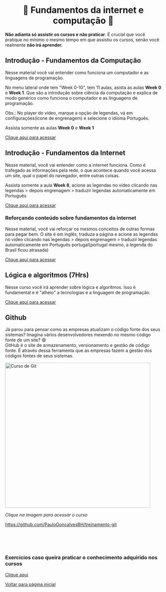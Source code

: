   <h1 align="center">📘 Fundamentos da internet e computação 📙</h1>  
  
**Não adianta só assistir os cursos e não praticar**. É crucial que você pratique no mínimo o mesmo tempo em que assistiu os cursos, senão você realmente **não irá aprender.** <br /> 

## Introdução - Fundamentos da Computação
Nesse material você vai entender como funciona um computador e as linguagens de programação.

No menu lateral onde tem "Week 0-10", tem 11 aulas, asista as aulas **Week 0** e **Week 1**. Que são a introdução sobre ciência da computação e explica de modo genérico como funciona o computador e as linguagens de programação.

Obs.: No player do vídeo, marque a opção de legendas, vá em configurações(ícone de engrenagem) e selecione o idioma Português. <br />

Assista somente as aulas **Week 0** e **Week 1** <br />

[Clique aqui para acessar](https://cs50.harvard.edu/x/2021/weeks/0)

## Introdução - Fundamentos da Internet

Nesse material, você vai entender como a internet funciona. Como é trafegado as informações pela rede, o que acontece quando você acessa um site, qual o papel do navegador, entre outras coisas. <br />

Assista somente a aula **Week 8**, acione as legendas no vídeo clicando nas legendas > depois engrenagem > traduzir legendas automaticamente em Português  <br />

[Clique aqui para acessar](https://cs50.harvard.edu/x/2021/weeks/0)


### Reforçando conteúdo sobre fundamentos da internet
Nesse material, você vai reforçar os mesmos conceitos de outras formas para pegar bem. O site é em inglês, traduza a página e acione as legendas no vídeo clicando nas legendas > depois engrenagem > traduzir legendas automaticamente em Português portugal(portugal mesmo, a legenda do Brasil ficou atrasada)

[Clique aqui para acessar](https://roadmap.sh/guides/what-is-internet)

## Lógica e algoritmos (7Hrs)
Nesse curso você irá aprender sobre lógica e algoritmos. Isso é fundamental e é "alheio" a tecnologias e a linguagem de programação.

[Clique aqui para acessar](https://www.youtube.com/watch?v=8mei6uVttho&list=PLHz_AreHm4dmSj0MHol_aoNYCSGFqvfXV&ab_channel=CursoemV%C3%ADdeo)


## Github

Já parou para pensar como as empresas atualizam o código fonte dos seus sistemas? Imagina vários desenvolvedores mexendo no mesmo código fonte de um site? 😧 <br />
GitHub é o site de armazenamento, versionamento e gestão de código fonte. É através dessa ferramenta que as empresas fazem a gestão dos códigos fontes de seus sistemas. <br /> 

<p align="left">
      <a href="https://www.youtube.com/watch?v=xEKo29OWILE&list=PLHz_AreHm4dm7ZULPAmadvNhH6vk9oNZA&ab_channel=CursoemV%C3%ADdeo">
    	 <img src="https://img.youtube.com/vi/xEKo29OWILE/0.jpg" height="468" alt="Curso de Git" />
    </a>
 <br />
 
  *Clique na imagem para acessar o curso*

https://github.com/PauloGoncalvesBH/treinamento-git

<br /><br /><br />

### Exercícios caso queira praticar o conhecimento adquirido nos cursos
[Clique aqui](https://github.com/vitorfariaz/guia-web-developer/blob/main/public/exercicios.md)



[Voltar para página inicial](https://github.com/vitorfariaz/guia-web-developer)
